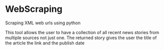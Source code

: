 # WebScraping
Scraping XML web urls using python

This tool allows the user to have a collection of all recent news stories from multiple sources not just one.
The returned story gives the user the title of the article the link and the publish date
